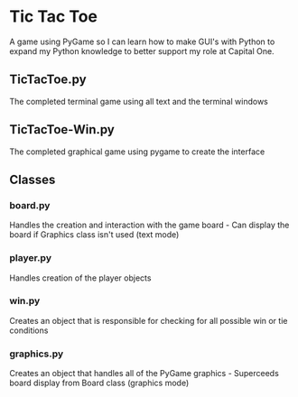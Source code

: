 # Tic Tac Toe
A game using PyGame so I can learn how to make GUI's with Python to  expand my Python knowledge to better support my role at Capital One.

## TicTacToe.py
The completed terminal game using all text and the terminal windows

## TicTacToe-Win.py
The completed graphical game using pygame to create the interface

## Classes
### board.py
Handles the creation and interaction with the game board - Can display the board if Graphics class isn't used (text mode)
### player.py
Handles creation of the player objects
### win.py
Creates an object that is responsible for checking for all possible win or tie conditions
### graphics.py
Creates an object that handles all of the PyGame graphics - Superceeds board display from Board class (graphics mode)